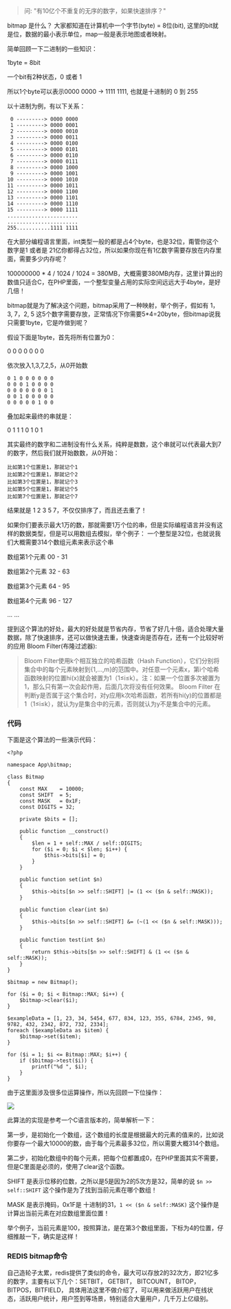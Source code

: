 
>问: "有10亿个不重复的无序的数字，如果快速排序？"

bitmap 是什么？ 大家都知道在计算机中一个字节(byte) = 8位(bit), 这里的bit就是位，数据的最小表示单位，map一般是表示地图或者映射。

简单回顾一下二进制的一些知识：

1byte = 8bit

一个bit有2种状态，0 或者 1

所以1个byte可以表示0000 0000 -> 1111 1111, 也就是十进制的 0 到 255

以十进制为例，有以下关系：
```
 0 ---------> 0000 0000
 1 ---------> 0000 0001
 2 ---------> 0000 0010
 3 ---------> 0000 0011
 4 ---------> 0000 0100
 5 ---------> 0000 0101
 6 ---------> 0000 0110
 7 ---------> 0000 0111
 8 ---------> 0000 1000
 9 ---------> 0000 1001
10 ---------> 0000 1010
11 ---------> 0000 1011
12 ---------> 0000 1100
13 ---------> 0000 1101
14 ---------> 0000 1110
15 ---------> 0000 1111
.......................
.......................
255...........1111 1111
```

在大部分编程语言里面，int类型一般的都是占4个byte，也是32位，甭管你这个数字是1 或者是 21亿你都得占32位，所以如果你现在有1亿数字需要存放在内存里面，需要多少内存呢？

100000000 * 4 / 1024 / 1024 = 380MB，大概需要380MB内存，这里计算出的数值只适合C，在PHP里面，一个整型变量占用的实际空间远远大于4byte，是好几倍！

bitmap就是为了解决这个问题，bitmap采用了一种映射，举个例子，假如有 1，3, 7，2, 5 这5个数字需要存放，正常情况下你需要5*4=20byte，但bitmap说我只需要1byte，它是咋做到呢？

假设下面是1byte，首先将所有位置为0：

0 0 0 0 0 0 0 

依次放入1,3,7,2,5，从0开始数
```
0 1 0 0 0 0 0 0
0 0 0 1 0 0 0 0
0 0 0 0 0 0 0 1
0 0 1 0 0 0 0 0
0 0 0 0 0 1 0 0
```
叠加起来最终的串就是：

0 1 1 1 0 1 0 1

其实最终的数字和二进制没有什么关系，纯粹是数数，这个串就可以代表最大到7的数字，然后我们就开始数数，从0开始：
```
比如第1个位置是1，那就记个1
比如第2个位置是1，那就记个2
比如第3个位置是1，那就记个3
比如第5个位置是1，那就记个5
比如第7个位置是1，那就记个7
```

结果就是 1 2 3 5 7，不仅仅排序了，而且还去重了！

如果你们要表示最大1万的数，那就需要1万个位的串，但是实际编程语言并没有这样的数据类型，但是可以用数组去模拟，举个例子：
一个整型是32位，也就说我们大概需要314个数组元素来表示这个串

数组第1个元素 00 - 31

数组第2个元素 32 - 63

数组第3个元素 64 - 95

数组第4个元素 96 - 127

...
...

提到这个算法的好处，最大的好处就是节省内存，节省了好几十倍，适合处理大量数据，除了快速排序，还可以做快速去重，快速查询是否存在，还有一个比较好听的应用 Bloom Filter(布隆过滤器):
>Bloom Filter使用k个相互独立的哈希函数（Hash Function），它们分别将集合中的每个元素映射到{1,…,m}的范围中。对任意一个元素x，第i个哈希函数映射的位置hi(x)就会被置为1（1≤i≤k）。注：如果一个位置多次被置为1，那么只有第一次会起作用，后面几次将没有任何效果。
Bloom Filter 在判断y是否属于这个集合时，对y应用k次哈希函数，若所有hi(y)的位置都是1（1≤i≤k），就认为y是集合中的元素，否则就认为y不是集合中的元素。

### 代码
下面是这个算法的一些演示代码：
```
<?php

namespace App\bitmap;

class Bitmap
{
    const MAX    = 10000;
    const SHIFT  = 5;
    const MASK   = 0x1F;
    const DIGITS = 32;

    private $bits = [];

    public function __construct()
    {
        $len = 1 + self::MAX / self::DIGITS;
        for ($i = 0; $i < $len; $i++) {
            $this->bits[$i] = 0;
        }
    }

    public function set(int $n)
    {
        $this->bits[$n >> self::SHIFT] |= (1 << ($n & self::MASK));
    }

    public function clear(int $n)
    {
        $this->bits[$n >> self::SHIFT] &= (~(1 << ($n & self::MASK)));
    }

    public function test(int $n)
    {
        return $this->bits[$n >> self::SHIFT] & (1 << ($n & self::MASK));
    }
}

$bitmap = new Bitmap();

for ($i = 0; $i < Bitmap::MAX; $i++) {
    $bitmap->clear($i);
}

$exampleData = [1, 23, 34, 5454, 677, 834, 123, 355, 6784, 2345, 98, 9782, 432, 2342, 872, 732, 2334];
foreach ($exampleData as $item) {
    $bitmap->set($item);
}

for ($i = 1; $i <= Bitmap::MAX; $i++) {
    if ($bitmap->test($i)) {
        printf("%d ", $i);
    }
}

```
由于这里面涉及很多位运算操作，所以先回顾一下位操作：

![](http://ww1.sinaimg.cn/large/5f6e3e27ly1fwsu2sa2rkj20rt09vac1.jpg)

此算法的实现是参考一个C语言版本的，简单解析一下：

第一步，是初始化一个数组，这个数组的长度是根据最大的元素的值来的，比如说你要存一个最大10000的数，由于每个元素最多32位，所以需要大概314个数组。

第二步，初始化数组中的每个元素，把每个位都置成0，在PHP里面其实不需要，但是C里面是必须的，使用了clear这个函数。

SHIFT 是表示位移的位数，之所以是5是因为2的5次方是32，简单的说 ```$n >> self::SHIFT``` 这个操作是为了找到当前元素在哪个数组！

MASK 是表示掩码，0x1F是 十进制的31，```1 << ($n & self::MASK)``` 这个操作是计算出当前元素在对应数组里面位置！

举个例子，当前元素是100，按照算法，是在第3个数组里面，下标为4的位置，仔细推敲一下，确实是这样！

### REDIS bitmap命令
自己造轮子太累，redis提供了类似的命令，最大可以存放2的32次方，即21亿多的数字，主要有以下几个：SETBIT， GETBIT， BITCOUNT， BITOP， BITPOS，BITFIELD，
具体用法这里不做介绍了，可以用来做活跃用户在线状态，活跃用户统计，用户签到等场景，特别适合大量用户，几千万上亿级别。



